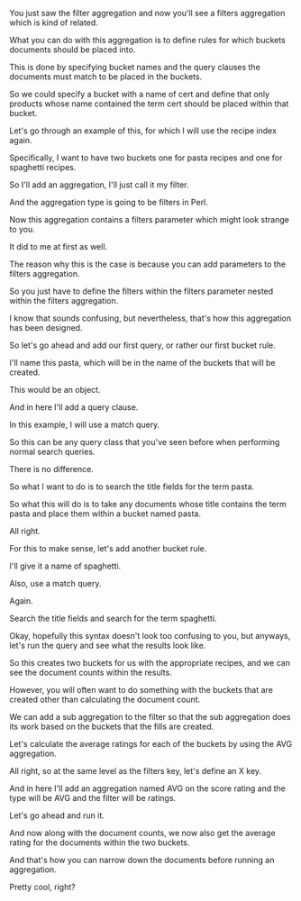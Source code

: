You just saw the filter aggregation and now you'll see a filters aggregation which is kind of related.

What you can do with this aggregation is to define rules for which buckets documents should be placed into.

This is done by specifying bucket names and the query clauses the documents must match to be placed in the buckets.

So we could specify a bucket with a name of cert and define that only products whose name contained the term cert should be placed within that bucket.

Let's go through an example of this, for which I will use the recipe index again.

Specifically, I want to have two buckets one for pasta recipes and one for spaghetti recipes.

So I'll add an aggregation, I'll just call it my filter.

And the aggregation type is going to be filters in Perl.

Now this aggregation contains a filters parameter which might look strange to you.

It did to me at first as well.

The reason why this is the case is because you can add parameters to the filters aggregation.

So you just have to define the filters within the filters parameter nested within the filters aggregation.

I know that sounds confusing, but nevertheless, that's how this aggregation has been designed.

So let's go ahead and add our first query, or rather our first bucket rule.

I'll name this pasta, which will be in the name of the buckets that will be created.

This would be an object.

And in here I'll add a query clause.

In this example, I will use a match query.

So this can be any query class that you've seen before when performing normal search queries.

There is no difference.

So what I want to do is to search the title fields for the term pasta.

So what this will do is to take any documents whose title contains the term pasta and place them within a bucket named pasta.

All right.

For this to make sense, let's add another bucket rule.

I'll give it a name of spaghetti.

Also, use a match query.

Again.

Search the title fields and search for the term spaghetti.

Okay, hopefully this syntax doesn't look too confusing to you, but anyways, let's run the query and see what the results look like.

So this creates two buckets for us with the appropriate recipes, and we can see the document counts within the results.

However, you will often want to do something with the buckets that are created other than calculating the document count.

We can add a sub aggregation to the filter so that the sub aggregation does its work based on the buckets that the fills are created.

Let's calculate the average ratings for each of the buckets by using the AVG aggregation.

All right, so at the same level as the filters key, let's define an X key.

And in here I'll add an aggregation named AVG on the score rating and the type will be AVG and the filter will be ratings.

Let's go ahead and run it.

And now along with the document counts, we now also get the average rating for the documents within the two buckets.

And that's how you can narrow down the documents before running an aggregation.

Pretty cool, right? 